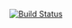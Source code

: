 [![Build Status](https://travis-ci.org/MrNorthLake/robosailboat.svg?branch=master)](https://travis-ci.org/MrNorthLake/robosailboat)
